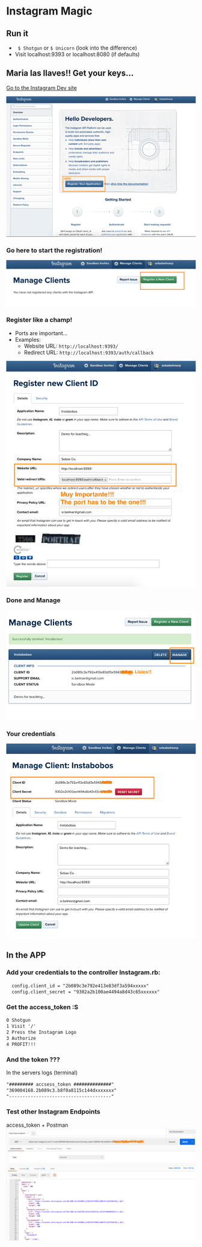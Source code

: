 # Instagram Magic

## Run it
* ` $ Shotgun` or `$ Unicorn` (look into the difference)
* Visit localhost:9393 or localhost:8080 (if defaults) 

## Maria las llaves!! Get your keys...

[Go to the Instagram Dev site](https://www.instagram.com/developer/)

![alt text](./docs/ig_landing.png)

### Go here to start the registration!
![alt text](./docs/ig_new.png)

### Register like a champ!
* Ports are important...
* Examples:
	* Website URL: `http://localhost:9393/`
	* Redirect URL: `http://localhost:9393/auth/callback`

![alt text](./docs/ig_registration.png)

### Done and Manage
![alt text](./docs/ig_keys.png)

### Your credentials
![alt text](./docs/ig_credentials.png)

## In the APP
### Add your credentials to the controller Instagram.rb:
```
  config.client_id = "2b089c3e792e413e83df3a594xxxxx"
  config.client_secret = "9302a2b100ae4494a8d43c65xxxxxx"
```  

### Get the access_token :S
	0 Shotgun
	1 Visit '/'  
	2 Press the Instagram Logo  
	3 Authorize  
	4 PROFIT!!!  

### And the token ???
In the servers logs (terminal)
```
"######### accsess_token ##############"
"369004168.2b089c3.b8f0a8115c144dxxxxxxx"
"--------------------------------------"
```

### Test other Instagram Endpoints
access_token + Postman
![alt text](./docs/ig_postman.png)

